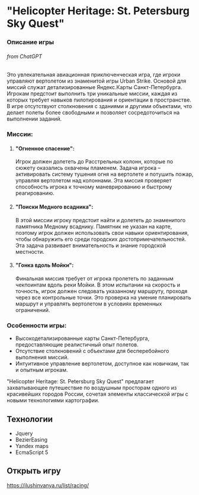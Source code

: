 # "Helicopter Heritage: St. Petersburg Sky Quest"

### Описание игры
###### from ChatGPT

Это увлекательная авиационная приключенческая игра, где игроки управляют вертолетом из знаменитой игры Urban Strike. Основой для миссий служат детализированные Яндекс.Карты Санкт-Петербурга. Игрокам предстоит выполнить три уникальные миссии, каждая из которых требует навыков пилотирования и ориентации в пространстве. В игре отсутствуют столкновения с зданиями и другими объектами, что делает полеты более свободными и позволяет сосредоточиться на выполнении заданий.


### Миссии:

1. #### "Огненное спасение":
   Игрок должен долететь до Расстрельных колонн, которые по сюжету оказались охвачены пламенем. Задача игрока – активировать систему тушения огня на вертолете и потушить пожар, управляя вертолетом над колоннами. Эта миссия проверяет способность игрока к точному маневрированию и быстрому реагированию.

2. #### "Поиски Медного всадника":
   В этой миссии игроку предстоит найти и долететь до знаменитого памятника Медному всаднику. Памятник не указан на карте, поэтому игрок должен использовать свои навыки ориентирования, чтобы обнаружить его среди городских достопримечательностей. Эта задача развивает внимательность и знание городской местности.

3. #### "Гонка вдоль Мойки":
   Финальная миссия требует от игрока пролететь по заданным чекпоинтам вдоль реки Мойки. В этом испытании на скорость и точность, игрок должен следовать указанному маршруту, проходя через все контрольные точки. Это проверка на умение планировать маршрут и управлять вертолетом в условиях временных ограничений.

### Особенности игры:
- Высокодетализированные карты Санкт-Петербурга, предоставляющие реалистичный опыт полетов.
- Отсутствие столкновений с объектами для бесперебойного выполнения миссий.
- Интуитивное управление вертолетом, доступное как новичкам, так и опытным игрокам.

"Helicopter Heritage: St. Petersburg Sky Quest" предлагает захватывающее путешествие по воздушным просторам одного из красивейших городов России, сочетая элементы классической игры с новыми технологиями картографии.

## Технологии

- Jquery
- BezierEasing
- Yandex maps
- EcmaScript 5


## Открыть игру

https://ilushinvanya.ru/list/racing/